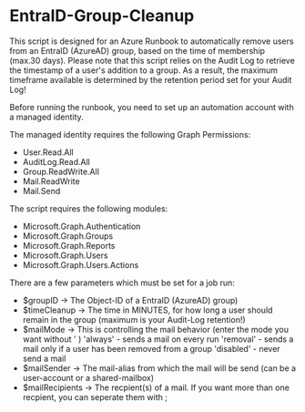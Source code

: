 # EntraID-Group-Cleanup
This script is designed for an Azure Runbook to automatically remove users from an EntraID (AzureAD) group, based on the time of membership (max.30 days).
Please note that this script relies on the Audit Log to retrieve the timestamp of a user's addition to a group. As a result, the maximum timeframe available is determined by the retention period set for your Audit Log!

Before running the runbook, you need to set up an automation account with a managed identity.

The managed identity requires the following Graph Permissions:
   - User.Read.All
   - AuditLog.Read.All
   - Group.ReadWrite.All
   - Mail.ReadWrite
   - Mail.Send

The script requires the following modules:
   - Microsoft.Graph.Authentication
   - Microsoft.Graph.Groups
   - Microsoft.Graph.Reports
   - Microsoft.Graph.Users
   - Microsoft.Graph.Users.Actions


There are a few parameters which must be set for a job run:
   - $groupID -> The Object-ID of a EntraID (AzureAD) group)
   - $timeCleanup -> The time in MINUTES, for how long a user should remain in the group (maximum is your Audit-Log retention!)
   - $mailMode -> This is controlling the mail behavior (enter the mode you want without ' )
      'always' - sends a mail on every run
      'removal' - sends a mail only if a user has been removed from a group
      'disabled' - never send a mail
   - $mailSender -> The mail-alias from which the mail will be send (can be a user-account or a shared-mailbox)
   - $mailRecipients -> The recpient(s) of a mail. If you want more than one recpient, you can seperate them with ;

